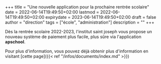 +++
title       = "Une nouvelle application pour la prochaine rentrée scolaire"
date        = 2022-06-14T19:49:50+02:00
lastmod     = 2022-06-14T19:49:50+02:00
expirydate  = 2023-06-14T19:49:50+02:00
draft       = false
author      = "direction"
tags        = ["école", "administration"]
description = ""
+++

Dès la rentrée scolaire 2022-2023, l'institut saint joseph vous propose un nouveau système de paiement plus facile, plus sûre via l'application **apschool**.

Pour plus d'information, vous pouvez déjà obtenir plus d'information en visitant [cette page]({{< ref "/infos/documents/index.md" >}})
